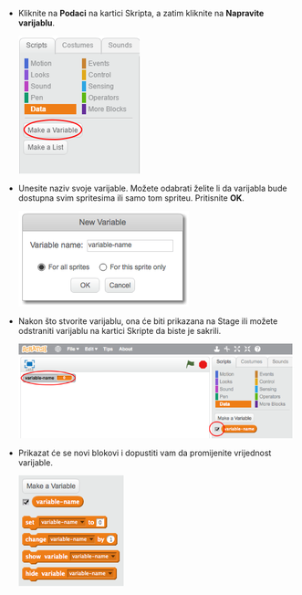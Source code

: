 + Kliknite na **Podaci** na kartici Skripta, a zatim kliknite na **Napravite varijablu**.
    
    ![Blokovi podataka](images/data-blocks.png)

+ Unesite naziv svoje varijable. Možete odabrati želite li da varijabla bude dostupna svim spritesima ili samo tom spriteu. Pritisnite **OK**.
    
    ![Izradi varijablu](images/create-variable.png)

+ Nakon što stvorite varijablu, ona će biti prikazana na Stage ili možete odstraniti varijablu na kartici Skripte da biste je sakrili.
    
    ![Varijable blokovi](images/variable-show.png)

+ Prikazat će se novi blokovi i dopustiti vam da promijenite vrijednost varijable.
    
    ![Varijable blokovi](images/variable-blocks.png)